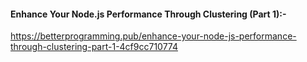 #### Enhance Your Node.js Performance Through Clustering (Part 1):-

https://betterprogramming.pub/enhance-your-node-js-performance-through-clustering-part-1-4cf9cc710774
